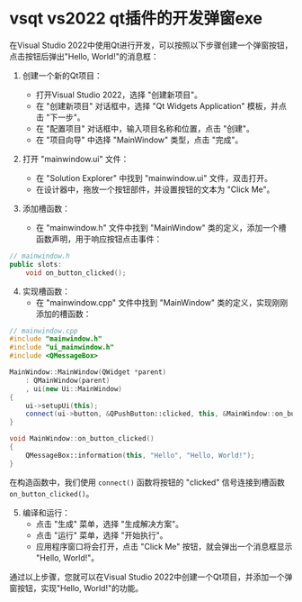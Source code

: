 # vsqt vs2022 qt插件的开发弹窗exe
在Visual Studio 2022中使用Qt进行开发，可以按照以下步骤创建一个弹窗按钮，点击按钮后弹出"Hello, World!"的消息框：

1. 创建一个新的Qt项目：
   - 打开Visual Studio 2022，选择 "创建新项目"。
   - 在 "创建新项目" 对话框中，选择 "Qt Widgets Application" 模板，并点击 "下一步"。
   - 在 "配置项目" 对话框中，输入项目名称和位置，点击 "创建"。
   - 在 "项目向导" 中选择 "MainWindow" 类型，点击 "完成"。

2. 打开 "mainwindow.ui" 文件：
   - 在 "Solution Explorer" 中找到 "mainwindow.ui" 文件，双击打开。
   - 在设计器中，拖放一个按钮部件，并设置按钮的文本为 "Click Me"。

3. 添加槽函数：
   - 在 "mainwindow.h" 文件中找到 "MainWindow" 类的定义，添加一个槽函数声明，用于响应按钮点击事件：

```cpp
// mainwindow.h
public slots:
    void on_button_clicked();
```

4. 实现槽函数：
   - 在 "mainwindow.cpp" 文件中找到 "MainWindow" 类的定义，实现刚刚添加的槽函数：

```cpp
// mainwindow.cpp
#include "mainwindow.h"
#include "ui_mainwindow.h"
#include <QMessageBox>

MainWindow::MainWindow(QWidget *parent)
    : QMainWindow(parent)
    , ui(new Ui::MainWindow)
{
    ui->setupUi(this);
    connect(ui->button, &QPushButton::clicked, this, &MainWindow::on_button_clicked);
}

void MainWindow::on_button_clicked()
{
    QMessageBox::information(this, "Hello", "Hello, World!");
}
```

在构造函数中，我们使用 `connect()` 函数将按钮的 "clicked" 信号连接到槽函数 `on_button_clicked()`。

5. 编译和运行：
   - 点击 "生成" 菜单，选择 "生成解决方案"。
   - 点击 "运行" 菜单，选择 "开始执行"。
   - 应用程序窗口将会打开，点击 "Click Me" 按钮，就会弹出一个消息框显示 "Hello, World!"。

通过以上步骤，您就可以在Visual Studio 2022中创建一个Qt项目，并添加一个弹窗按钮，实现"Hello, World!"的功能。
